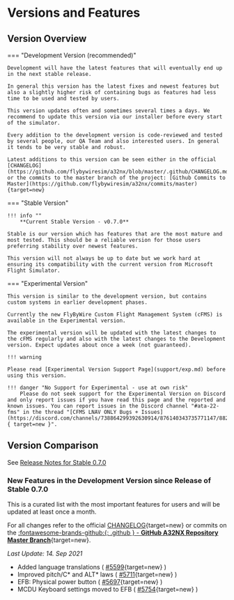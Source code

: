 # Versions and Features

## Version Overview

=== "Development Version (recommended)"

    Development will have the latest features that will eventually end up in the next stable release. 
    
    In general this version has the latest fixes and newest features but also a slightly higher risk of containing bugs as features had less time to be used and tested by users.

    This version updates often and sometimes several times a days. We recommend to update this version via our installer before every start of the simulator.

    Every addition to the development version is code-reviewed and tested by several people, our QA Team and also interested users. In general it tends to be very stable and robust.

    Latest additions to this version can be seen either in the official [CHANGELOG](https://github.com/flybywiresim/a32nx/blob/master/.github/CHANGELOG.md) or the commits to the master branch of the project: [Github Commits to Master](https://github.com/flybywiresim/a32nx/commits/master){target=new}

=== "Stable Version"

    !!! info ""
        **Current Stable Version - v0.7.0**

    Stable is our version which has features that are the most mature and most tested. This should be a reliable version for those users preferring stability over newest features.

    This version will not always be up to date but we work hard at ensuring its compatibility with the current version from Microsoft Flight Simulator.

=== "Experimental Version"

    This version is similar to the development version, but contains custom systems in earlier development phases.
    
    Currently the new FlyByWire Custom Flight Management System (cFMS) is available in the Experimental version.
    
    The experimental version will be updated with the latest changes to the cFMS regularly and also with the latest changes to the Development version. Expect updates about once a week (not guaranteed).     
    
    !!! warning 

    Please read [Experimental Version Support Page](support/exp.md) before using this version.

    !!! danger "No Support for Experimental - use at own risk"
        Please do not seek support for the Experimental Version on Discord and only report issues if you have read this page and the reported and known issues. You can report issues in the Discord channel "#ata-22-fms" in the thread "[CFMS LNAV ONLY Bugs + Issues](https://discord.com/channels/738864299392630914/876140343735771147/882442909918584862){ target=new }".

## Version Comparison

See [Release Notes for Stable 0.7.0](../../release-notes/v070.md)

### New Features in the Development Version since Release of Stable 0.7.0

This is a curated list with the most important features for users and
will be updated at least once a month.

For all changes refer to the official [CHANGELOG](https://github.com/flybywiresim/a32nx/blob/master/.github/CHANGELOG.md){target=new} or commits on the [:fontawesome-brands-github:{: .github } - **GitHub A32NX Repository Master Branch**](https://github.com/flybywiresim/a32nx/commits/master){target=new}.

*Last Update: 14. Sep 2021*

- Added language translations ( [#5599](https://github.com/flybywiresim/a32nx/pull/5599){target=new} )
- Improved pitch/C* and ALT* laws ( [#5711](https://github.com/flybywiresim/a32nx/pull/5711){target=new} )
- EFB: Physical power button ( [#5697](https://github.com/flybywiresim/a32nx/pull/5697){target=new} )
- MCDU Keyboard settings moved to EFB ( [#5754](https://github.com/flybywiresim/a32nx/pull/5754){target=new} )

